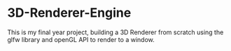 # 3D-Renderer-Engine
 This is my final year project, building a 3D Renderer from scratch using the glfw library and openGL API to render to a window.
